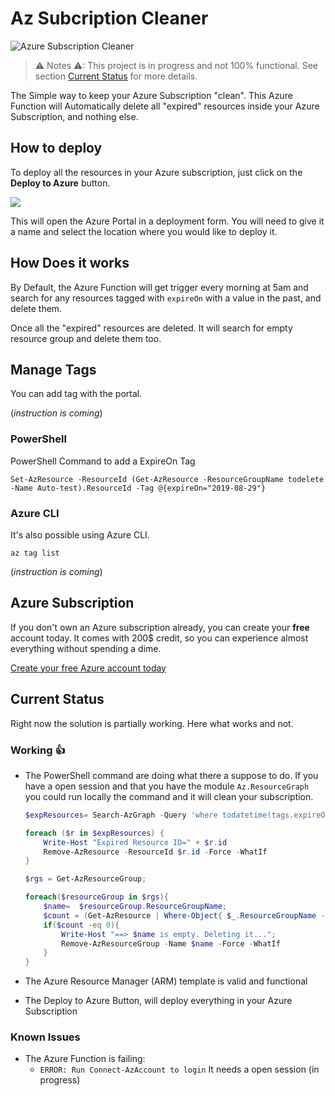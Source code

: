 # Az Subcription Cleaner

![Azure Subscription Cleaner](https://github.com/FBoucher/AzSubcriptionCleaner/blob/master/medias/AzSubscriptionCleaner.png)

> ⚠ Notes ⚠: This project is in progress and not 100% functional. See section [Current Status](#current-status) for more details.

The Simple way to keep your Azure Subscription "clean". This Azure Function will Automatically delete all "expired" resources inside your Azure Subscription, and nothing else.

## How to deploy

To deploy all the resources in your Azure subscription, just click on the **Deploy to Azure** button.

<a href="https://portal.azure.com/#create/Microsoft.Template/uri/https%3A%2F%2Fraw.githubusercontent.com%2FFBoucher%2FAzSubcriptionCleaner%2Fmaster%2Fdeployment%2FdeployAzure.json?WT.mc_id=azsubcleaner-github-frbouche" target="_blank"><img src="https://azuredeploy.net/deploybutton.png"/></a>

This will open the Azure Portal in a deployment form. You will need to give it a name and select the location where you would like to deploy it. 

## How Does it works

By Default, the Azure Function will get trigger every morning at 5am and search for any resources tagged with `expireOn` with a value in the past, and delete them.

Once all the "expired" resources are deleted. It will search for empty resource group and delete them too.


## Manage Tags

You can add tag with the portal.

(*instruction is coming*)

### PowerShell 

PowerShell Command to add a ExpireOn Tag

    Set-AzResource -ResourceId (Get-AzResource -ResourceGroupName todelete -Name Auto-test).ResourceId -Tag @{expireOn="2019-08-29"}

### Azure CLI

It's also possible using Azure CLI. 

    az tag list

(*instruction is coming*)

## Azure Subscription

If you don't own an Azure subscription already, you can create your **free** account today. It comes with 200$ credit, so you can experience almost everything without spending a dime.

[Create your free Azure account today](https://azure.microsoft.com/en-us/free?WT.mc_id=azsubcleaner-github-frbouche)


## Current Status

Right now the solution is partially working. Here what works and not.

### Working 👍

- The PowerShell command are doing what there a suppose to do. If you have a open session and that you have the module `Az.ResourceGraph` you could run locally the command and it will clean your subscription.

    ```powershell
    $expResources= Search-AzGraph -Query 'where todatetime(tags.expireOn) < now() | project id'

    foreach ($r in $expResources) {
        Write-Host "Expired Resource ID=" + $r.id
        Remove-AzResource -ResourceId $r.id -Force -WhatIf
    }

    $rgs = Get-AzResourceGroup;
    
    foreach($resourceGroup in $rgs){
        $name=  $resourceGroup.ResourceGroupName;
        $count = (Get-AzResource | Where-Object{ $_.ResourceGroupName -match $name }).Count;
        if($count -eq 0){
            Write-Host "==> $name is empty. Deleting it...";
            Remove-AzResourceGroup -Name $name -Force -WhatIf
        }
    }
    ```

- The Azure Resource Manager (ARM) template is valid and functional
- The Deploy to Azure Button, will deploy everything in your Azure Subscription

### Known Issues

- The Azure Function is failing:
    - `ERROR: Run Connect-AzAccount to login` It needs a open session (in progress)